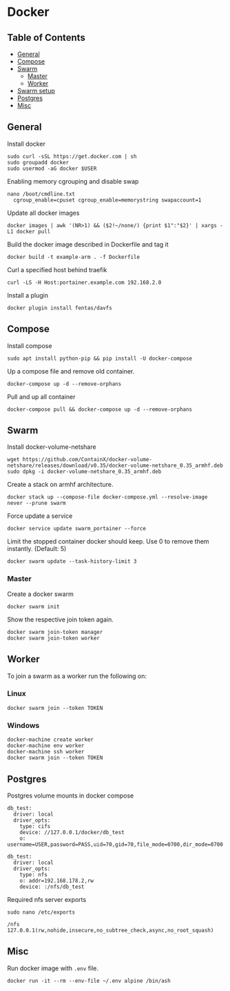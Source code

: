 # Docker

## Table of Contents

* [General](#general)
* [Compose](#compose)
* [Swarm](#swarm)
  * [Master](#master)
  * [Worker](#worker)
* [Swarm setup](swarm-setup/README.md)
* [Postgres](#postgres)
* [Misc](#misc)

## General

Install docker

```shell
sudo curl -sSL https://get.docker.com | sh
sudo groupadd docker
sudo usermod -aG docker $USER
```

Enabling memory cgrouping and disable swap

```shell
nano /boot/cmdline.txt
  cgroup_enable=cpuset cgroup_enable=memorystring swapaccount=1
```

Update all docker images

```shell
docker images | awk '(NR>1) && ($2!~/none/) {print $1":"$2}' | xargs -L1 docker pull
```

Build the docker image described in Dockerfile and tag it

```shell
docker build -t example-arm . -f Dockerfile
```

Curl a specified host behind traefik

```shell
curl -LS -H Host:portainer.example.com 192.168.2.0
```

Install a plugin

```shell
docker plugin install fentas/davfs
```

## Compose

Install compose

```shell
sudo apt install python-pip && pip install -U docker-compose
```

Up a compose file and remove old container.

```shell
docker-compose up -d --remove-orphans
```

Pull and up all container

```shell
docker-compose pull && docker-compose up -d --remove-orphans
```

## Swarm

Install docker-volume-netshare

```shell
wget https://github.com/ContainX/docker-volume-netshare/releases/download/v0.35/docker-volume-netshare_0.35_armhf.deb
sudo dpkg -i docker-volume-netshare_0.35_armhf.deb
```

Create a stack on armhf architecture.

```shell
docker stack up --compose-file docker-compose.yml --resolve-image never --prune swarm
```

Force update a service

```shell
docker service update swarm_portainer --force
```

Limit the stopped container docker should keep. Use 0 to remove them instantly. (Default: 5)

```shell
docker swarm update --task-history-limit 3
```

### Master

Create a docker swarm

```shell
docker swarm init
```

Show the respective join token again.

```shell
docker swarm join-token manager
docker swarm join-token worker
```

## Worker

To join a swarm as a worker run the following on:

### Linux

```shell
docker swarm join --token TOKEN
```

### Windows

```shell
docker-machine create worker
docker-machine env worker
docker-machine ssh worker
docker swarm join --token TOKEN
```

## Postgres

Postgres volume mounts in docker compose

```shell
db_test:
  driver: local
  driver_opts:
    type: cifs
    device: //127.0.0.1/docker/db_test
    o: username=USER,password=PASS,uid=70,gid=70,file_mode=0700,dir_mode=0700

db_test:
  driver: local
  driver_opts:
    type: nfs
    o: addr=192.168.178.2,rw
    device: :/nfs/db_test
```

Required nfs server exports

```shell
sudo nano /etc/exports

/nfs               127.0.0.1(rw,nohide,insecure,no_subtree_check,async,no_root_squash)
```

## Misc

Run docker image with `.env` file.

```shell
docker run -it --rm --env-file ~/.env alpine /bin/ash
```
